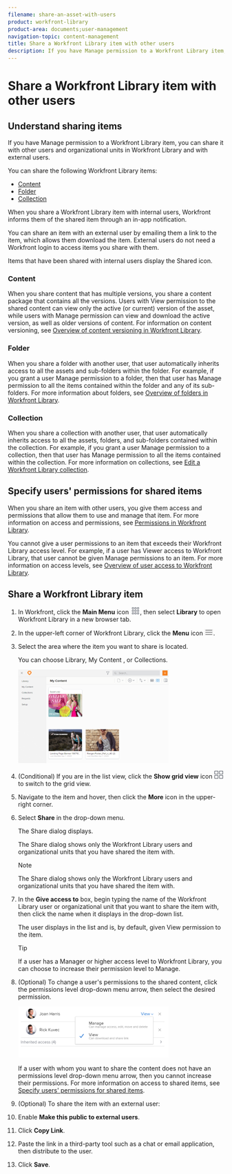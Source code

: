 ```yaml
---
filename: share-an-asset-with-users
product: workfront-library
product-area: documents;user-management
navigation-topic: content-management
title: Share a Workfront Library item with other users
description: If you have Manage permission to a Workfront Library item, you can share it with other users and organizational units in Workfront Library and with external users.
---
```


# Share a Workfront Library item with other users

## Understand sharing items

If you have Manage permission to a Workfront Library item, you can share it with other users and organizational units in Workfront Library and with external users.

You can share the following Workfront Library items:

* [Content](#share) 
* [Folder](#folder) 
* [Collection](#collecti)

When you share a Workfront Library item with internal users, Workfront informs them of the shared item through an in-app notification.

You can share an item with an external user by emailing them a link to the item, which allows them download the item. External users do not need a Workfront login to access items you share with them.

Items that have been shared with internal users display the Shared icon.

### Content

When you share content that has multiple versions, you share a content package that contains all the versions. Users with View permission to the shared content can view only the active (or current) version of the asset, while users with Manage permission can view and download the active version, as well as older versions of content. For information on content versioning, see [Overview of content versioning in Workfront Library](../../workfront-library/content-management/content-versioning/content-versioning-overview.md).

### Folder

When you share a folder with another user, that user automatically inherits access to all the assets and sub-folders within the folder. For example, if you grant a user Manage permission to a folder, then that user has Manage permission to all the items contained within the folder and any of its sub-folders. For more information about folders, see [Overview of folders in Workfront Library](../../workfront-library/content-management/folders/folders-overview-library.md).

### Collection

When you share a collection with another user, that user automatically inherits access to all the assets, folders, and sub-folders contained within the collection. For example, if you grant a user Manage permission to a collection, then that user has Manage permission to all the items contained within the collection. For more information on collections, see [Edit a Workfront Library collection](../../workfront-library/content-management/collections/edit-a-collection.md).

## Specify users' permissions for shared items

When you share an item with other users, you give them access and permissions that allow them to use and manage that item. For more information on access and permissions, see [Permissions in Workfront Library](../../workfront-library/administration-and-setup/user-access/permissions-in-workfront-library.md).

You cannot give a user permissions to an item that exceeds their Workfront Library access level. For example, if a user has Viewer access to Workfront Library, that user cannot be given Manage permissions to an item. For more information on access levels, see [Overview of user access to Workfront Library](../../workfront-library/administration-and-setup/user-access/user-access-overview.md).

## Share a Workfront Library item

1. In Workfront, click the **Main Menu** icon ![](assets/main-menu-icon.png), then select **Library** to open Workfront Library in a new browser tab. 

1. In the upper-left corner of Workfront Library, click the **Menu** icon ![](assets/library-menu-icon.png).
1. Select the area where the item you want to share is located.

   You can choose Library, My Content , or Collections.

   ![](assets/library-left-panel---new-350x217.png)

1. (Conditional) If you are in the list view, click the **Show grid view** icon ![](assets/grid-view-icon.png) to switch to the grid view.
1. Navigate to the item and hover, then click the **More** icon in the upper-right corner.
1. Select **Share** in the drop-down menu.

   The Share dialog displays.

   The Share dialog shows only the Workfront Library users and organizational units that you have shared the item with.

   >[!NOTE]
   >
   >The Share dialog shows only the Workfront Library users and organizational units that you have shared the item with.

1. In the **Give access to** box, begin typing the name of the Workfront Library user or organizational unit that you want to share the item with, then click the name when it displays in the drop-down list.

   The user displays in the list and is, by default, given View permission to the item.

   >[!TIP]
   >
   >If a user has a Manager or higher access level to Workfront Library, you can choose to increase their permission level to Manage.

1. (Optional) To change a user's permissions to the shared content, click the permissions level drop-down menu arrow, then select the desired permission.

   ![](assets/sharechangeaccess-350x118.png)

   If a user with whom you want to share the content does not have an permissions level drop-down menu arrow, then you cannot increase their permissions. For more information on access to shared items, see [Specify users' permissions for shared items](#specifyi).

1. (Optional) To share the item with an external user:

  1. Enable **Make this public to external users**.
  1. Click **Copy Link**.
  1. Paste the link in a third-party tool such as a chat or email application, then distribute to the user.

1. Click **Save**.

